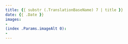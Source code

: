```yaml
---
title: {{ substr (.TranslationBaseName) 7 | title }}
date: {{ .Date }}
images: 
- 
(index .Params.imageAlt 0): 
- 
---
```

